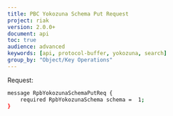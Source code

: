 ```yaml
---
title: PBC Yokozuna Schema Put Request
project: riak
version: 2.0.0+
document: api
toc: true
audience: advanced
keywords: [api, protocol-buffer, yokozuna, search]
group_by: "Object/Key Operations"
---
```


Request:

```bash
message RpbYokozunaSchemaPutReq {
    required RpbYokozunaSchema schema =  1;
}
```